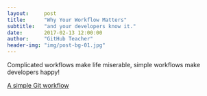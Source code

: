 ```yaml
---
layout:     post
title:      "Why Your Workflow Matters"
subtitle:   "and your developers know it."
date:       2017-02-13 12:00:00
author:     "GitHub Teacher"
header-img: "img/post-bg-01.jpg"
---
```


<p>Complicated workflows make life miserable, simple workflows make developers happy!</p>

<p><a href="http://broken.broken.broken/">A simple Git workflow</a></p>
